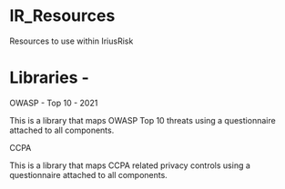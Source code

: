 # IR_Resources
Resources to use within IriusRisk

# Libraries - 

OWASP - Top 10 - 2021

  This is a library that maps OWASP Top 10 threats using a questionnaire attached to all components. 

CCPA

  This is a library that maps CCPA related privacy controls using a questionnaire attached to all components. 
